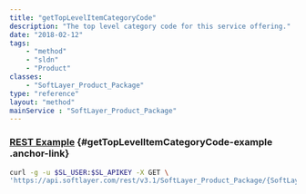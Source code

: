 ```yaml
---
title: "getTopLevelItemCategoryCode"
description: "The top level category code for this service offering."
date: "2018-02-12"
tags:
    - "method"
    - "sldn"
    - "Product"
classes:
    - "SoftLayer_Product_Package"
type: "reference"
layout: "method"
mainService : "SoftLayer_Product_Package"
---
```


### [REST Example](#getTopLevelItemCategoryCode-example) <a href="/article/rest/"><i class="fas fa-question"></i></a> {#getTopLevelItemCategoryCode-example .anchor-link} 
```bash
curl -g -u $SL_USER:$SL_APIKEY -X GET \
'https://api.softlayer.com/rest/v3.1/SoftLayer_Product_Package/{SoftLayer_Product_PackageID}/getTopLevelItemCategoryCode'
```
